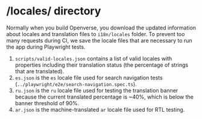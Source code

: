 # /locales/ directory

Normally when you build Openverse, you download the updated information about
locales and translation files to `i18n/locales` folder. To prevent too many
requests during CI, we save the locale files that are necessary to run the app
during Playwright tests.

1. `scripts/valid-locales.json` contains a list of valid locales with properties
   including their translation status (the percentage of strings that are
   translated).
2. `es.json` is the `es` locale file used for search navigation tests
   (`../playwright/e2e/search-navigation.spec.ts`).
3. `ru.json` is the `ru` locale file used for testing the translation banner
   because the current translated percentage is ~40%, which is below the banner
   threshold of 90%.
4. `ar.json` is the machine-translated `ar` locale file used for RTL testing.
